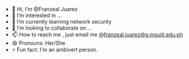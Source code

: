 - 👋 Hi, I’m @Franzeal Juarez
- 👀 I’m interested in ...
- 🌱 I’m currently learning network security
- 💞️ I’m looking to collaborate on ...
- 📫 How to reach me , just email me  @franzeal.juarez@g.msuiit.edu.ph
- 😄 Pronouns: Her/She
- ⚡ Fun fact: I'm an ambivert person.

<!---
Franziya/Franziya is a ✨ special ✨ repository because its `README.md` (this file) appears on your GitHub profile.
You can click the Preview link to take a look at your changes.
--->
